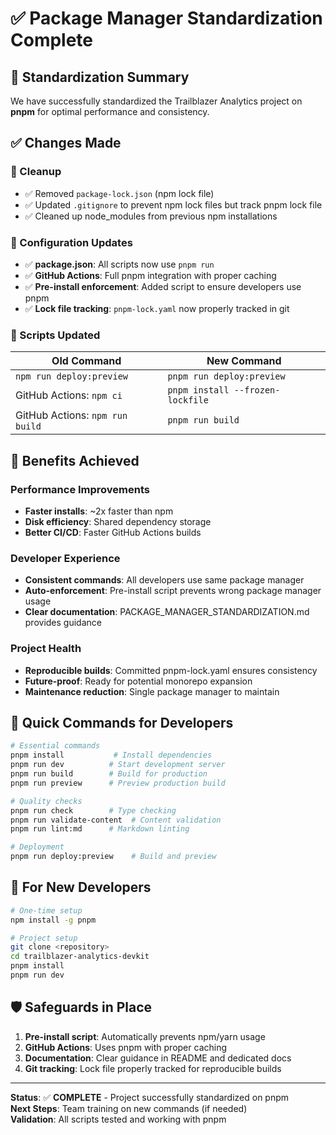# ✅ Package Manager Standardization Complete

## 🎯 Standardization Summary

We have successfully standardized the Trailblazer Analytics project on **pnpm** for optimal performance and consistency.

## ✅ Changes Made

### 🧹 Cleanup
- ✅ Removed `package-lock.json` (npm lock file)
- ✅ Updated `.gitignore` to prevent npm lock files but track pnpm lock file
- ✅ Cleaned up node_modules from previous npm installations

### 📝 Configuration Updates

- ✅ **package.json**: All scripts now use `pnpm run`
- ✅ **GitHub Actions**: Full pnpm integration with proper caching
- ✅ **Pre-install enforcement**: Added script to ensure developers use pnpm
- ✅ **Lock file tracking**: `pnpm-lock.yaml` now properly tracked in git

### 🔧 Scripts Updated
| Old Command | New Command |
|-------------|-------------|
| `npm run deploy:preview` | `pnpm run deploy:preview` |
| GitHub Actions: `npm ci` | `pnpm install --frozen-lockfile` |
| GitHub Actions: `npm run build` | `pnpm run build` |

## 🚀 Benefits Achieved

### Performance Improvements
- **Faster installs**: ~2x faster than npm
- **Disk efficiency**: Shared dependency storage
- **Better CI/CD**: Faster GitHub Actions builds

### Developer Experience
- **Consistent commands**: All developers use same package manager
- **Auto-enforcement**: Pre-install script prevents wrong package manager usage
- **Clear documentation**: PACKAGE_MANAGER_STANDARDIZATION.md provides guidance

### Project Health
- **Reproducible builds**: Committed pnpm-lock.yaml ensures consistency
- **Future-proof**: Ready for potential monorepo expansion
- **Maintenance reduction**: Single package manager to maintain

## 🎯 Quick Commands for Developers

```bash
# Essential commands
pnpm install           # Install dependencies
pnpm run dev          # Start development server
pnpm run build        # Build for production
pnpm run preview      # Preview production build

# Quality checks
pnpm run check        # Type checking
pnpm run validate-content  # Content validation
pnpm run lint:md      # Markdown linting

# Deployment
pnpm run deploy:preview    # Build and preview
```

## 🔄 For New Developers

```bash
# One-time setup
npm install -g pnpm

# Project setup
git clone <repository>
cd trailblazer-analytics-devkit
pnpm install
pnpm run dev
```

## 🛡️ Safeguards in Place

1. **Pre-install script**: Automatically prevents npm/yarn usage
2. **GitHub Actions**: Uses pnpm with proper caching
3. **Documentation**: Clear guidance in README and dedicated docs
4. **Git tracking**: Lock file properly tracked for reproducible builds

---

**Status**: ✅ **COMPLETE** - Project successfully standardized on pnpm  
**Next Steps**: Team training on new commands (if needed)  
**Validation**: All scripts tested and working with pnpm
